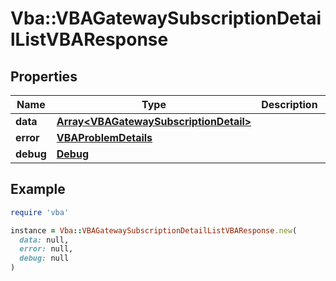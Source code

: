 # Vba::VBAGatewaySubscriptionDetailListVBAResponse

## Properties

| Name | Type | Description | Notes |
| ---- | ---- | ----------- | ----- |
| **data** | [**Array&lt;VBAGatewaySubscriptionDetail&gt;**](VBAGatewaySubscriptionDetail.md) |  | [optional] |
| **error** | [**VBAProblemDetails**](VBAProblemDetails.md) |  | [optional] |
| **debug** | [**Debug**](Debug.md) |  | [optional] |

## Example

```ruby
require 'vba'

instance = Vba::VBAGatewaySubscriptionDetailListVBAResponse.new(
  data: null,
  error: null,
  debug: null
)
```

